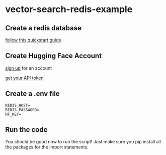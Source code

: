 # vector-search-redis-example
## Create a redis database
[follow this quickstart guide](https://redis.com/try-free/)
## Create Hugging Face Account
[sign up](https://huggingface.co/) for an account

[get your API token](https://huggingface.co/docs/api-inference/quicktour#get-your-api-token)
## Create a .env file
    REDIS_HOST=
    REDIS_PASSWORD=
    HF_KEY=
## Run the code
You should be good now to run the script! Just make sure you pip install all the packages for the import statements.
